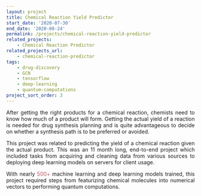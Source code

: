 ```yaml
---
layout: project
title: Chemical Reaction Yield Predictor
start_date: '2020-07-30'
end_date: '2020-08-24'
permalink: /projects/chemical-reaction-yield-predictor
related_projects: 
    - Chemical Reaction Predictor
related_projects_url: 
    - chemical-reaction-predictor
tags: 
    - drug-discovery
    - GCN
    - tensorflow
    - deep-learning
    - quantum-computations
project_sort_order: 3
---
```


<p style="text-align: justify">After getting the right products for a chemical reaction, chemists need to know how much of a product will form. Getting the actual yield of a reaction is needed for drug synthesis planning and is quite advantageous to decide on whether a synthesis path is to be preferred or avoided.</p>

<p style="text-align: justify">This project was related to predicting the yield of a chemical reaction given the actual product. This was an 11 month long, end-to-end project which included tasks from acquiring and cleaning data from various sources to deploying deep learning models on servers for client usage.</p>

<p style="text-align: justify">With nearly <span style="color: #bf616a; background-color: #f9f9f9">500+</span> machine learning and deep learning models trained, this project required steps from featurizing chemical molecules into numerical vectors to performing quantum computations.</p>